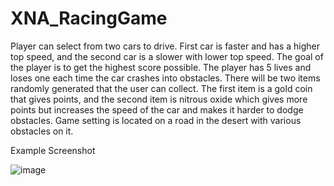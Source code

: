 # XNA_RacingGame

Player can select from two cars to drive. First car is faster and has a higher top speed, and the second car is a slower with lower top speed. The goal of the player is to get the highest score possible. The player has 5 lives and loses one each time the car crashes into obstacles. There will be two items randomly generated that the user can collect. The first item is a gold coin that gives points, and the second item is nitrous oxide which gives more points but increases the speed of the car and makes it harder to dodge obstacles. Game setting is located on a road in the desert with various obstacles on it.


Example Screenshot

![image](https://user-images.githubusercontent.com/42982855/55108259-37f0de80-50a1-11e9-8887-e82a44c54cc7.png)
